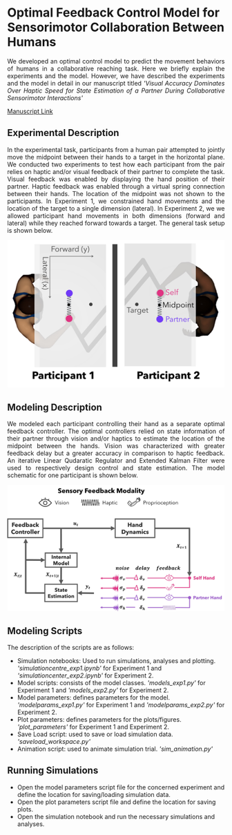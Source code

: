 # Optimal Feedback Control Model for Sensorimotor Collaboration Between Humans

<p align="justify"> We developed an optimal control model to predict the movement behaviors of humans in a collaborative reaching task. Here we briefly explain the experiments and the model. However, we have described the experiments and the model in detail in our manuscript titled <i> 'Visual Accuracy Dominates Over Haptic Speed for State Estimation of a Partner During Collaborative Sensorimotor Interactions' </i> </p>

[Manuscript Link](https://www.google.com)

## Experimental Description

<p align="justify"> In the experimental task, participants from a human pair attempted to jointly move the midpoint between their hands to a target in the horizontal plane. We conducted two experiments to test how each participant from the pair relies on haptic and/or visual feedback of their partner to complete the task. Visual feedback was enabled by displaying the hand position of their partner. Haptic feedback was enabled through a virtual spring connection between their hands. The location of the midpoint was not shown to the participants. In Experiment 1, we constrained hand movements and the location of the target to a single dimension (lateral). In Experiment 2, we we allowed participant hand movements in both dimensions (forward and lateral) while they reached forward towards a target. The general task setup is shown below. </p>

<img src="/Plots/experimental setup.jpg" title="Experimental Task Setup" width="600">

## Modeling Description

<p align="justify"> We modeled each participant controlling their hand as a separate optimal feedback controller. The optimal controllers relied on state information of their partner through vision and/or haptics to estimate the location of the midpoint between the hands. Vision was characterized with greater feedback delay but a greater accuracy in comparison to haptic feedback. An iterative Linear Qudaratic Regulator and Extended Kalman Filter were used to respectively design control and state estimation. The model schematic for one participant is shown below. </p>

<img src="/Plots/model schematic.jpg" title="Model Schematic" width="800">

## Modeling Scripts

The description of the scripts are as follows:

* Simulation notebooks: Used to run simulations, analyses and plotting. *'simulationcentre_exp1.ipynb'* for Experiment 1 and *'simulationcenter_exp2.ipynb'* for Experiment 2.
* Model scripts: consists of the model classes. *'models_exp1.py'* for Experiment 1 and *'models_exp2.py'* for Experiment 2.
* Model parameters: defines parameters for the model. *'modelparams_exp1.py'* for Experiment 1 and *'modelparams_exp2.py'* for Experiment 2.
* Plot parameters: defines parameters for the plots/figures. *'plot_parameters'* for Experiment 1 and Experiment 2.
* Save Load script: used to save or load simulation data. *'saveload_workspace.py'*
* Animation script: used to animate simulation trial. *'sim_animation.py'*

## Running Simulations

* Open the model parameters script file for the concerned experiment and define the location for saving/loading simulation data.
* Open the plot parameters script file and define the location for saving plots.
* Open the simulation notebook and run the necessary simulations and analyses.


